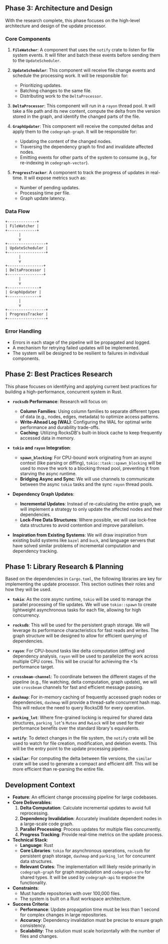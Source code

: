 ## Phase 3: Architecture and Design

With the research complete, this phase focuses on the high-level architecture and design of the update processor.

### Core Components

1.  **`FileWatcher`**: A component that uses the `notify` crate to listen for file system events. It will filter and batch these events before sending them to the `UpdateScheduler`.

2.  **`UpdateScheduler`**: This component will receive file change events and schedule the processing work. It will be responsible for:
    -   Prioritizing updates.
    -   Batching changes to the same file.
    -   Distributing work to the `DeltaProcessor`.

3.  **`DeltaProcessor`**: This component will run in a `rayon` thread pool. It will take a file path and its new content, compute the delta from the version stored in the graph, and identify the changed parts of the file.

4.  **`GraphUpdater`**: This component will receive the computed deltas and apply them to the `codegraph-graph`. It will be responsible for:
    -   Updating the content of the changed nodes.
    -   Traversing the dependency graph to find and invalidate affected nodes.
    -   Emitting events for other parts of the system to consume (e.g., for re-indexing in `codegraph-vector`).

5.  **`ProgressTracker`**: A component to track the progress of updates in real-time. It will expose metrics such as:
    -   Number of pending updates.
    -   Processing time per file.
    -   Graph update latency.

### Data Flow

```
+-------------+
| FileWatcher |
+-------------+
      |
      v
+-----------------+
| UpdateScheduler |
+-----------------+
      |
      v
+----------------+
| DeltaProcessor |
+----------------+
      |
      v
+--------------+
| GraphUpdater |
+--------------+
      |
      v
+-----------------+
| ProgressTracker |
+-----------------+
```

### Error Handling

-   Errors in each stage of the pipeline will be propagated and logged.
-   A mechanism for retrying failed updates will be implemented.
-   The system will be designed to be resilient to failures in individual components.

## Phase 2: Best Practices Research

This phase focuses on identifying and applying current best practices for building a high-performance, concurrent system in Rust.

-   **`rocksdb` Performance**: Research will focus on:
    -   **Column Families**: Using column families to separate different types of data (e.g., nodes, edges, metadata) to optimize access patterns.
    -   **Write-Ahead Log (WAL)**: Configuring the WAL for optimal write performance and durability trade-offs.
    -   **Caching**: Utilizing RocksDB's built-in block cache to keep frequently accessed data in memory.

-   **`tokio` and `rayon` Integration**:
    -   **`spawn_blocking`**: For CPU-bound work originating from an async context (like parsing or diffing), `tokio::task::spawn_blocking` will be used to move the work to a blocking thread pool, preventing it from starving the async runtime.
    -   **Bridging Async and Sync**: We will use channels to communicate between the async `tokio` tasks and the sync `rayon` thread pools.

-   **Dependency Graph Updates**:
    -   **Incremental Updates**: Instead of re-calculating the entire graph, we will implement a strategy to only update the affected nodes and their dependencies.
    -   **Lock-Free Data Structures**: Where possible, we will use lock-free data structures to avoid contention and improve parallelism.

-   **Inspiration from Existing Systems**: We will draw inspiration from existing build systems like `bazel` and `buck`, and language servers that have solved similar problems of incremental computation and dependency tracking.

## Phase 1: Library Research & Planning

Based on the dependencies in `Cargo.toml`, the following libraries are key for implementing the update processor. This section outlines their roles and how they will be used.

-   **`tokio`**: As the core async runtime, `tokio` will be used to manage the parallel processing of file updates. We will use `tokio::spawn` to create lightweight asynchronous tasks for each file, allowing for high concurrency.

-   **`rocksdb`**: This will be used for the persistent graph storage. We will leverage its performance characteristics for fast reads and writes. The graph structure will be designed to allow for efficient querying of dependencies.

-   **`rayon`**: For CPU-bound tasks like delta computation (diffing) and dependency analysis, `rayon` will be used to parallelize the work across multiple CPU cores. This will be crucial for achieving the <1s performance target.

-   **`crossbeam-channel`**: To coordinate between the different stages of the pipeline (e.g., file watching, delta computation, graph update), we will use `crossbeam` channels for fast and efficient message passing.

-   **`dashmap`**: For in-memory caching of frequently accessed graph nodes or dependencies, `dashmap` will provide a thread-safe concurrent hash map. This will reduce the need to query RocksDB for every operation.

-   **`parking_lot`**: Where fine-grained locking is required for shared data structures, `parking_lot`'s `Mutex` and `RwLock` will be used for their performance benefits over the standard library's equivalents.

-   **`notify`**: To detect changes in the file system, the `notify` crate will be used to watch for file creation, modification, and deletion events. This will be the entry point to the update processing pipeline.

-   **`similar`**: For computing the delta between file versions, the `similar` crate will be used to generate a compact and efficient diff. This will be more efficient than re-parsing the entire file.

## Development Context

- **Feature**: An efficient change processing pipeline for large codebases.
- **Core Deliverables**:
    1.  **Delta Computation**: Calculate incremental updates to avoid full reprocessing.
    2.  **Dependency Invalidation**: Accurately invalidate dependent nodes in a large-scale code graph.
    3.  **Parallel Processing**: Process updates for multiple files concurrently.
    4.  **Progress Tracking**: Provide real-time metrics on the update process.
- **Technical Stack**:
    -   **Language**: Rust
    -   **Core Libraries**: `tokio` for asynchronous operations, `rocksdb` for persistent graph storage, `dashmap` and `parking_lot` for concurrent data structures.
    -   **Relevant Crates**: The implementation will likely reside primarily in `codegraph-graph` for graph manipulation and `codegraph-core` for shared types. It will be used by `codegraph-api` to expose the functionality.
- **Constraints**:
    -   Must handle repositories with over 100,000 files.
    -   The system is built on a Rust workspace architecture.
- **Success Criteria**:
    -   **Performance**: Update propagation time must be less than 1 second for complex changes in large repositories.
    -   **Accuracy**: Dependency invalidation must be precise to ensure graph consistency.
    -   **Scalability**: The solution must scale horizontally with the number of files and changes.
